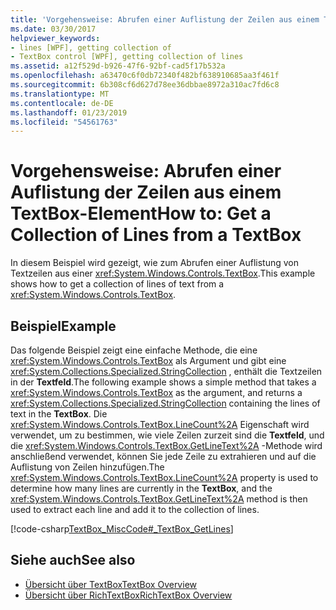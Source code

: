 ```yaml
---
title: 'Vorgehensweise: Abrufen einer Auflistung der Zeilen aus einem TextBox-Element'
ms.date: 03/30/2017
helpviewer_keywords:
- lines [WPF], getting collection of
- TextBox control [WPF], getting collection of lines
ms.assetid: a12f529d-b926-47f6-92bf-cad5f17b532a
ms.openlocfilehash: a63470c6f0db72340f482bf638910685aa3f461f
ms.sourcegitcommit: 6b308cf6d627d78ee36dbbae8972a310ac7fd6c8
ms.translationtype: MT
ms.contentlocale: de-DE
ms.lasthandoff: 01/23/2019
ms.locfileid: "54561763"
---
```

# <a name="how-to-get-a-collection-of-lines-from-a-textbox"></a><span data-ttu-id="b264e-102">Vorgehensweise: Abrufen einer Auflistung der Zeilen aus einem TextBox-Element</span><span class="sxs-lookup"><span data-stu-id="b264e-102">How to: Get a Collection of Lines from a TextBox</span></span>
<span data-ttu-id="b264e-103">In diesem Beispiel wird gezeigt, wie zum Abrufen einer Auflistung von Textzeilen aus einer <xref:System.Windows.Controls.TextBox>.</span><span class="sxs-lookup"><span data-stu-id="b264e-103">This example shows how to get a collection of lines of text from a <xref:System.Windows.Controls.TextBox>.</span></span>  
  
## <a name="example"></a><span data-ttu-id="b264e-104">Beispiel</span><span class="sxs-lookup"><span data-stu-id="b264e-104">Example</span></span>  
 <span data-ttu-id="b264e-105">Das folgende Beispiel zeigt eine einfache Methode, die eine <xref:System.Windows.Controls.TextBox> als Argument und gibt eine <xref:System.Collections.Specialized.StringCollection> , enthält die Textzeilen in der **Textfeld**.</span><span class="sxs-lookup"><span data-stu-id="b264e-105">The following example shows a simple method that takes a <xref:System.Windows.Controls.TextBox> as the argument, and returns a <xref:System.Collections.Specialized.StringCollection> containing the lines of text in the **TextBox**.</span></span>  <span data-ttu-id="b264e-106">Die <xref:System.Windows.Controls.TextBox.LineCount%2A> Eigenschaft wird verwendet, um zu bestimmen, wie viele Zeilen zurzeit sind die **Textfeld**, und die <xref:System.Windows.Controls.TextBox.GetLineText%2A> -Methode wird anschließend verwendet, können Sie jede Zeile zu extrahieren und auf die Auflistung von Zeilen hinzufügen.</span><span class="sxs-lookup"><span data-stu-id="b264e-106">The <xref:System.Windows.Controls.TextBox.LineCount%2A> property is used to determine how many lines are currently in the **TextBox**, and the <xref:System.Windows.Controls.TextBox.GetLineText%2A> method is then used to extract each line and add it to the collection of lines.</span></span>  
  
 [!code-csharp[TextBox_MiscCode#_TextBox_GetLines](../../../../samples/snippets/csharp/VS_Snippets_Wpf/TextBox_MiscCode/CSharp/Window1.xaml.cs#_textbox_getlines)]  
  
## <a name="see-also"></a><span data-ttu-id="b264e-107">Siehe auch</span><span class="sxs-lookup"><span data-stu-id="b264e-107">See also</span></span>
- [<span data-ttu-id="b264e-108">Übersicht über TextBox</span><span class="sxs-lookup"><span data-stu-id="b264e-108">TextBox Overview</span></span>](../../../../docs/framework/wpf/controls/textbox-overview.md)
- [<span data-ttu-id="b264e-109">Übersicht über RichTextBox</span><span class="sxs-lookup"><span data-stu-id="b264e-109">RichTextBox Overview</span></span>](../../../../docs/framework/wpf/controls/richtextbox-overview.md)
